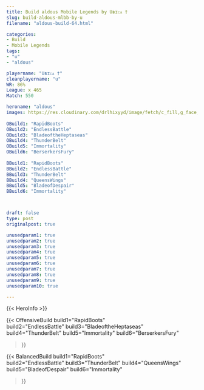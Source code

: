 ```yaml
---
title: Build aldous Mobile Legends by Uʙɪᴄᴀ †
slug: build-aldous-mlbb-by-u
filename: "aldous-build-64.html"

categories: 
- Build 
- Mobile Legends
tags: 
- "u"
- "aldous"

playername: "Uʙɪᴄᴀ †"
cleanplayername: "u"
WR: 86%
League: x 465
Match: 550 

heroname: "aldous"
images: https://res.cloudinary.com/drlhixyyd/image/fetch/c_fill,g_face,f_auto/https://cdn2-build.mobagenie.my.id/p/images/banner/full/aldous.jpg
 
OBuild1: "RapidBoots"  
OBuild2: "EndlessBattle" 
OBuild3: "BladeoftheHeptaseas" 
OBuild4: "ThunderBelt" 
OBuild5: "Immortality" 
OBuild6: "BerserkersFury" 
 
BBuild1: "RapidBoots"  
BBuild2: "EndlessBattle" 
BBuild3: "ThunderBelt" 
BBuild4: "QueensWings" 
BBuild5: "BladeofDespair" 
BBuild6: "Immortality"



draft: false
type: post
originalpost: true

unusedparam1: true
unusedparam2: true
unusedparam3: true
unusedparam4: true
unusedparam5: true
unusedparam6: true
unusedparam7: true
unusedparam8: true
unusedparam9: true
unusedparam10: true

---
```


{{< HeroInfo >}} 

{{< OffensiveBuild 
build1="RapidBoots"  
build2="EndlessBattle" 
build3="BladeoftheHeptaseas" 
build4="ThunderBelt" 
build5="Immortality" 
build6="BerserkersFury" 
 >}} 

{{< BalancedBuild 
build1="RapidBoots"  
build2="EndlessBattle" 
build3="ThunderBelt" 
build4="QueensWings" 
build5="BladeofDespair" 
build6="Immortality" 
 >}}

